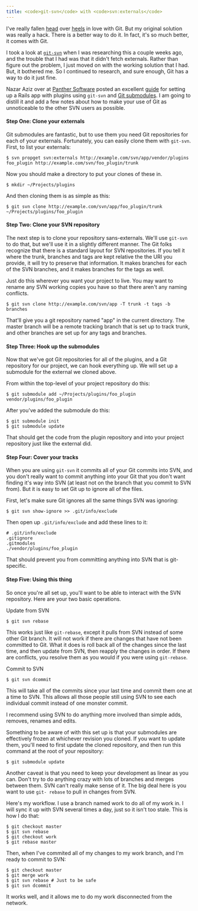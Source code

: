 ```yaml
---
title: <code>git-svn</code> with <code>svn:externals</code>
---
```

I've really fallen [head][1] over [heels][2] in love with Git. But my original
solution was really a hack. There is a better way to do it. In fact, it's so
much better, it comes with Git.

I took a look at [`git-svn`][3] when I was researching this a couple weeks
ago, and the trouble that I had was that it didn't fetch externals. Rather
than figure out the problem, I just moved on with the working solution that I
had. But, it bothered me. So I continued to research, and sure enough, Git has
a way to do it just fine.

Nazar Aziz over at [Panther Software][4] posted an excellent [guide][5] for
setting up a Rails app with plugins using `git-svn` and [Git submodules][6]. I
am going to distill it and add a few notes about how to make your use of Git
as unnoticeable to the other SVN users as possible.

#### Step One: Clone your externals

Git submodules are fantastic, but to use them you need Git repositories for
each of your externals. Fortunately, you can easily clone them with `git-svn`.
First, to list your externals:

~~~~ {.code}
$ svn propget svn:externals http://example.com/svn/app/vendor/plugins foo_plugin http://example.com/svn/foo_plugin/trunk
~~~~

Now you should make a directory to put your clones of these in.

~~~~ {.code}
$ mkdir ~/Projects/plugins
~~~~

And then cloning them is as simple as this:

~~~~ {.code}
$ git svn clone http://example.com/svn/app/foo_plugin/trunk ~/Projects/plugins/foo_plugin
~~~~

#### Step Two: Clone your SVN repository

The next step is to clone your repository sans-externals. We'll use `git-svn`
to do that, but we'll use it in a slightly different manner. The Git folks
recognize that there is a standard layout for SVN repositories. If you tell it
where the trunk, branches and tags are kept relative the the URI you provide,
it will try to preserve that information. It makes branches for each of the
SVN branches, and it makes branches for the tags as well.

Just do this wherever you want your project to live. You may want to rename
any SVN working copies you have so that there aren't any naming conflicts.

~~~~ {.code}
$ git svn clone http://example.com/svn/app -T trunk -t tags -b branches
~~~~

That'll give you a git repository named "app" in the current directory. The
master branch will be a remote tracking branch that is set up to track trunk,
and other branches are set up for any tags and branches.

#### Step Three: Hook up the submodules

Now that we've got Git repositories for all of the plugins, and a Git
repository for our project, we can hook everything up. We will set up a
submodule for the external we cloned above.

From within the top-level of your project repository do this:

~~~~ {.code}
$ git submodule add ~/Projects/plugins/foo_plugin vendor/plugins/foo_plugin
~~~~

After you've added the submodule do this:

~~~~ {.code}
$ git submodule init
$ git submodule update
~~~~

That should get the code from the plugin repository and into your project
repository just like the external did.

#### Step Four: Cover your tracks

When you are using `git-svn` it commits all of your Git commits into SVN, and
you don't really want to commit anything into your Git that you don't want
finding it's way into SVN (at least not on the branch that you commit to SVN
from). But it is easy to set Git up to ignore all of the files.

First, let's make sure Git ignores all the same things SVN was ignoring:

~~~~ {.code}
$ git svn show-ignore >> .git/info/exclude
~~~~

Then open up `.git/info/exclude` and add these lines to it:

~~~~ {.code}
# .git/info/exclude
.gitignore
.gitmodules
./vendor/plugins/foo_plugin
~~~~

That should prevent you from committing anything into SVN that is git-
specific.

#### Step Five: Using this thing

So once you're all set up, you'll want to be able to interact with the SVN
repository. Here are your two basic operations.

Update from SVN

~~~~ {.code}
$ git svn rebase
~~~~

This works just like `git-rebase`, except it pulls from SVN instead of some
other Git branch. It will not work if there are changes that have not been
committed to Git. What it does is roll back all of the changes since the last
time, and then update from SVN, then reapply the changes in order. If there
are conflicts, you resolve them as you would if you were using `git-rebase`.

Commit to SVN

~~~~ {.code}
$ git svn dcommit
~~~~

This will take all of the commits since your last time and commit them one at
a time to SVN. This allows all those people still using SVN to see each
individual commit instead of one monster commit.

I recommend using SVN to do anything more involved than simple adds, removes,
renames and edits.

Something to be aware of with this set up is that your submodules are
effectively frozen at whichever revision you cloned. If you want to update
them, you'll need to first update the cloned repository, and then run this
command at the root of your repository:

~~~~ {.code}
$ git submodule update
~~~~

Another caveat is that you need to keep your development as linear as you can.
Don't try to do anything crazy with lots of branches and merges between them.
SVN can't really make sense of it. The big deal here is you want to use `git-
rebase` to pull in changes from SVN.

Here's my workflow. I use a branch named work to do all of my work in. I will
sync it up with SVN several times a day, just so it isn't too stale. This is
how I do that:

~~~~ {.code}
$ git checkout master
$ git svn rebase
$ git checkout work
$ git rebase master
~~~~

Then, when I've commited all of my changes to my work branch, and I'm ready to
commit to SVN:

~~~~ {.code}
$ git checkout master
$ git merge work
$ git svn rebase # Just to be safe
$ git svn dcommit
~~~~

It works well, and it allows me to do my work disconnected from the network.

   [1]: http://blog.alieniloquent.com/2008/02/20/svn-git-awesome/

   [2]: http://blog.alieniloquent.com/2008/02/22/svn-git-1-still-awesome/

   [3]: http://www.kernel.org/pub/software/scm/git/docs/git-svn.html

   [4]: http://panthersoftware.com

   [5]: http://panthersoftware.com/articles/view/3/svn-s-svn-externals-to-git-s-submodule-for-rails-plugins

   [6]: http://www.kernel.org/pub/software/scm/git/docs/user-manual.html#submodules

